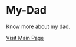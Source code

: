 # My-Dad
Know more about my dad.

<a href="https://diparoy404.github.io/Dipa-Roy/">Visit Main Page</a>
